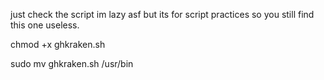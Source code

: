 
just check the script im lazy asf
but its for script practices so you still find this one useless.


chmod +x ghkraken.sh

sudo mv ghkraken.sh /usr/bin


